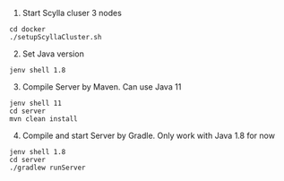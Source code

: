 1. Start Scylla cluser 3 nodes
```
cd docker
./setupScyllaCluster.sh
```

2. Set Java version
```
jenv shell 1.8
```

3. Compile Server by Maven. Can use Java 11
```
jenv shell 11
cd server
mvn clean install
```

4. Compile and start Server by Gradle. Only work with Java 1.8 for now
```
jenv shell 1.8
cd server
./gradlew runServer
```